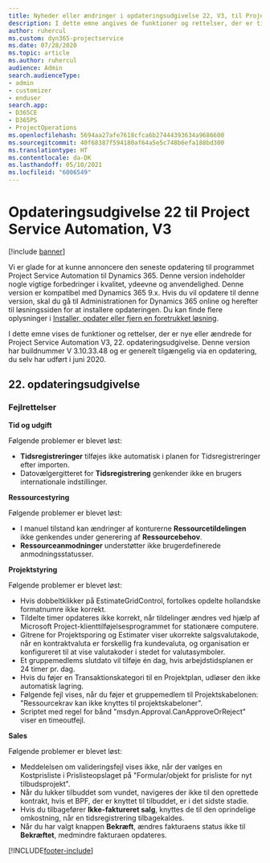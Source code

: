 ```yaml
---
title: Nyheder eller ændringer i opdateringsudgivelse 22, V3, til Project Service Automation
description: I dette emne angives de funktioner og rettelser, der er tilgængelige til Project Service Automation, opdateringsudgivelse 22, V3.
author: ruhercul
ms.custom: dyn365-projectservice
ms.date: 07/28/2020
ms.topic: article
ms.author: ruhercul
audience: Admin
search.audienceType:
- admin
- customizer
- enduser
search.app:
- D365CE
- D365PS
- ProjectOperations
ms.openlocfilehash: 5694aa27afe7618cfca6b27444393634a9686600
ms.sourcegitcommit: 40f68387f594180af64a5e5c748b6efa188bd300
ms.translationtype: HT
ms.contentlocale: da-DK
ms.lasthandoff: 05/10/2021
ms.locfileid: "6006549"
---
```

# <a name="project-service-automation-update-release-22-v3"></a>Opdateringsudgivelse 22 til Project Service Automation, V3

[!include [banner](../includes/psa-now-project-operations.md)]

Vi er glade for at kunne annoncere den seneste opdatering til programmet Project Service Automation til Dynamics 365. Denne version indeholder nogle vigtige forbedringer i kvalitet, ydeevne og anvendelighed. Denne version er kompatibel med Dynamics 365 9.x. Hvis du vil opdatere til denne version, skal du gå til Administrationen for Dynamics 365 online og herefter til løsningssiden for at installere opdateringen. Du kan finde flere oplysninger i [Installer, opdater eller fjern en foretrukket løsning](/power-platform/admin/install-remove-preferred-solution).

I dette emne vises de funktioner og rettelser, der er nye eller ændrede for Project Service Automation V3, 22. opdateringsudgivelse. Denne version har buildnummer V 3.10.33.48 og er generelt tilgængelig via en opdatering, du selv har udført i juni 2020.

## <a name="update-release-22"></a>22. opdateringsudgivelse

### <a name="bug-fixes"></a>Fejlrettelser



**Tid og udgift**

Følgende problemer er blevet løst:

- **Tidsregistreringer** tilføjes ikke automatisk i planen for Tidsregistreringer efter importen.
- Datovælgergitteret for **Tidsregistrering** genkender ikke en brugers internationale indstillinger.

**Ressourcestyring**

Følgende problemer er blevet løst:

- I manuel tilstand kan ændringer af konturerne **Ressourcetildelingen** ikke genkendes under generering af **Ressourcebehov**.
- **Ressourceanmodninger** understøtter ikke brugerdefinerede anmodningsstatusser.

**Projektstyring**

Følgende problemer er blevet løst:

- Hvis dobbeltklikker på EstimateGridControl, fortolkes opdelte hollandske formatnumre ikke korrekt.
- Tildelte timer opdateres ikke korrekt, når tildelinger ændres ved hjælp af Microsoft Project-klienttilføjelsesprogrammet for stationære computere.
- Gitrene for Projektsporing og Estimater viser ukorrekte salgsvalutakode, når en kontraktvaluta er forskellig fra kundevaluta, og organisation er konfigureret til at vise valutakoder i stedet for valutasymboler.
- Et gruppemedlems slutdato vil tilføje én dag, hvis arbejdstidsplanen er 24 timer pr. dag.
- Hvis du føjer en Transaktionskategori til en Projektplan, udløser den ikke automatisk lagring.
- Følgende fejl vises, når du føjer et gruppemedlem til Projektskabelonen: "Ressourcekrav kan ikke knyttes til projektskabeloner". 
- Scriptet med regel for bånd "msdyn.Approval.CanApproveOrReject" viser en timeoutfejl.

**Sales**

Følgende problemer er blevet løst:

- Meddelelsen om valideringsfejl vises ikke, når der vælges en Kostprisliste i Prislisteopslaget på "Formular/objekt for prisliste for nyt tilbudsprojekt".
- Når du lukker tilbuddet som vundet, navigeres der ikke til den oprettede kontrakt, hvis et BPF, der er knyttet til tilbuddet, er i det sidste stadie.
- Hvis du tilbagefører **Ikke-faktureret salg**, knyttes de til den oprindelige omkostning, når en tidsregistrering tilbagekaldes.
- Når du har valgt knappen **Bekræft**, ændres fakturaens status ikke til **Bekræftet**, medmindre fakturaen opdateres.


[!INCLUDE[footer-include](../includes/footer-banner.md)]